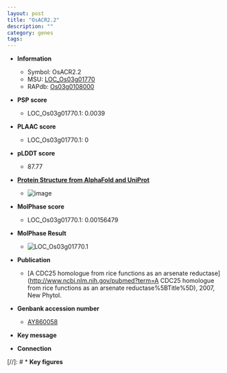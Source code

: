 ```yaml
---
layout: post
title: "OsACR2.2"
description: ""
category: genes
tags: 
---
```


* **Information**  
    + Symbol: OsACR2.2  
    + MSU: [LOC_Os03g01770](http://rice.plantbiology.msu.edu/cgi-bin/ORF_infopage.cgi?orf=LOC_Os03g01770)  
    + RAPdb: [Os03g0108000](http://rapdb.dna.affrc.go.jp/viewer/gbrowse_details/irgsp1?name=Os03g0108000)  

* **PSP score**  
    + LOC_Os03g01770.1: 0.0039 

* **PLAAC score**  
    + LOC_Os03g01770.1: 0 

* **pLDDT score**
    + 87.77

* **[Protein Structure from AlphaFold and UniProt](https://www.uniprot.org/uniprotkb/Q10SX6/entry#structure)**
    + ![image](https://ricepsp.github.io/images/Q1/AF-Q10SX6-F1.png)

* **MolPhase score**
    + LOC_Os03g01770.1: 0.00156479

* **MolPhase Result**
    + ![LOC_Os03g01770.1](https://304243504.github.io/Pictures/LOC_Os03g/LOC_Os03g01770.1.png)

* **Publication**  
    + [A CDC25 homologue from rice functions as an arsenate reductase](http://www.ncbi.nlm.nih.gov/pubmed?term=A CDC25 homologue from rice functions as an arsenate reductase%5BTitle%5D), 2007, New Phytol.

* **Genbank accession number**  
    + [AY860058](http://www.ncbi.nlm.nih.gov/nuccore/AY860058)

* **Key message**  

* **Connection**  

[//]: # * **Key figures**  


